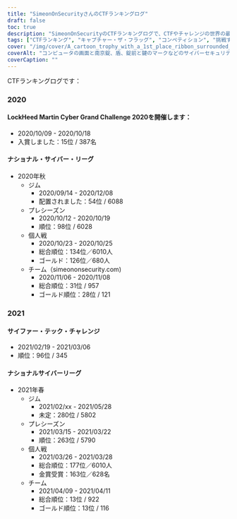 ```yaml
---
title: "SimeonOnSecurityさんのCTFランキングログ"
draft: false
toc: true
description: "SimeonOnSecurityのCTFランキングログで、CTFやチャレンジの世界の最新ランキングをチェックしよう"
tags: ["CTFランキング", "キャプチャー・ザ・フラッグ", "コンペティション", "挑戦すること", "ロックヒードマーティン・サイバーグランドチャレンジ", "ナショナルサイバーリーグ", "サイファー・テック・チャレンジ", "パフォーマンス", "プレイスメント", "チーム", "個人", "2020", "2021", "サイバーセキュリティ", "サイバーディフェンス", "CTFイベント", "ハッキングのコンペティション", "情報セキュリティ", "セキュリティ研究"]
cover: "/img/cover/A_cartoon_trophy_with_a_1st_place_ribbon_surrounded_by_comp.png"
coverAlt: "コンピュータの画面と南京錠、盾、錠前と鍵のマークなどのサイバーセキュリティのシンボルに囲まれた1位のリボンがついた漫画のトロフィーです。"
coverCaption: ""
---
```

CTFランキングログです：
### 2020
#### LockHeed Martin Cyber Grand Challenge 2020を開催します：
- 2020/10/09 - 2020/10/18
- 入賞しました：15位 / 387名
#### ナショナル・サイバー・リーグ
- 2020年秋
	- ジム
		- 2020/09/14 - 2020/12/08
		- 配置されました：54位 / 6088
	- プレシーズン
		- 2020/10/12 - 2020/10/19
		- 順位：98位 / 6028
	- 個人戦
		- 2020/10/23 - 2020/10/25
		- 総合順位：134位／6010人
		- ゴールド：126位／680人
	- チーム（simeononsecurity.com)
		- 2020/11/06 - 2020/11/08
		- 総合順位：31位 / 957
		- ゴールド順位：28位 / 121
### 2021
#### サイファー・テック・チャレンジ
- 2021/02/19 - 2021/03/06
- 順位：96位 / 345
#### ナショナルサイバーリーグ
- 2021年春
	- ジム
		- 2021/02/xx - 2021/05/28
		- 未定：280位 / 5802
	- プレシーズン
		- 2021/03/15 - 2021/03/22
		- 順位：263位 / 5790
	- 個人戦
		- 2021/03/26 - 2021/03/28
		- 総合順位：177位／6010人
		- 金賞受賞：163位／628名
	- チーム
		- 2021/04/09 - 2021/04/11
		- 総合順位：13位 / 922
		- ゴールド順位：13位 / 116
